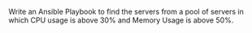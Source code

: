 Write an Ansible Playbook to find the servers from a pool of servers in which CPU usage is above 30% and Memory Usage is above 50%.
